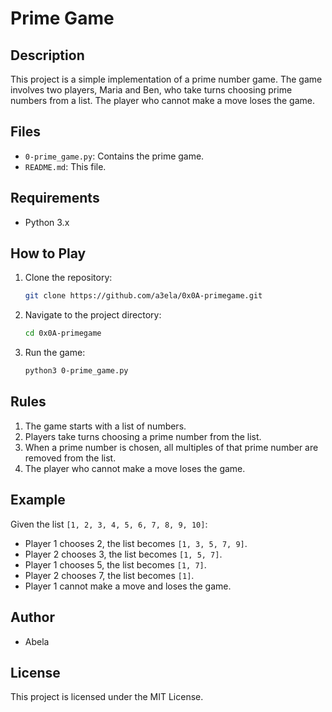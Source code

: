 # Prime Game

## Description

This project is a simple implementation of a prime number game. The game involves two players, Maria and Ben, who take turns choosing prime numbers from a list. The player who cannot make a move loses the game.

## Files

- `0-prime_game.py`: Contains the prime game.
- `README.md`: This file.

## Requirements

- Python 3.x

## How to Play

1. Clone the repository:
   ```bash
   git clone https://github.com/a3ela/0x0A-primegame.git
   ```
2. Navigate to the project directory:
   ```bash
   cd 0x0A-primegame
   ```
3. Run the game:
   ```bash
   python3 0-prime_game.py
   ```

## Rules

1. The game starts with a list of numbers.
2. Players take turns choosing a prime number from the list.
3. When a prime number is chosen, all multiples of that prime number are removed from the list.
4. The player who cannot make a move loses the game.

## Example

Given the list `[1, 2, 3, 4, 5, 6, 7, 8, 9, 10]`:

- Player 1 chooses 2, the list becomes `[1, 3, 5, 7, 9]`.
- Player 2 chooses 3, the list becomes `[1, 5, 7]`.
- Player 1 chooses 5, the list becomes `[1, 7]`.
- Player 2 chooses 7, the list becomes `[1]`.
- Player 1 cannot make a move and loses the game.

## Author

- Abela

## License

This project is licensed under the MIT License.
